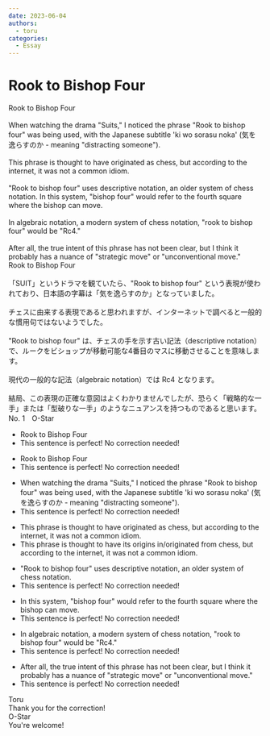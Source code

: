 ```yaml
---
date: 2023-06-04
authors:
  - toru
categories:
  - Essay
---
```


<h1 id="subject_show">Rook to Bishop Four</h1>
<div class="date" hidden>Jun 4, 2023 10:58</div>
<div id="post"><div id="body_show_ori">
Rook to Bishop Four<br/><br/>When watching the drama "Suits," I noticed the phrase "Rook to bishop four" was being used, with the Japanese subtitle 'ki wo sorasu noka' (気を逸らすのか - meaning "distracting someone").<br/><br/>This phrase is thought to have originated as chess, but according to the internet, it was not a common idiom.<br/><br/>"Rook to bishop four" uses descriptive notation, an older system of chess notation. In this system, "bishop four" would refer to the fourth square where the bishop can move.<br/><br/>In algebraic notation, a modern system of chess notation, "rook to bishop four" would be "Rc4."<br/><br/>After all, the true intent of this phrase has not been clear, but I think it probably has a nuance of "strategic move" or "unconventional move."
</div></div>

<!-- more -->

<div id="post_ja"><div id="body_show_mo">
Rook to Bishop Four<br/><br/>「SUIT」というドラマを観ていたら、"Rook to bishop four" という表現が使われており、日本語の字幕は「気を逸らすのか」となっていました。<br/><br/>チェスに由来する表現であると思われますが、インターネットで調べると一般的な慣用句ではないようでした。<br/><br/>"Rook to bishop four" は、チェスの手を示す古い記法（descriptive notation）で、ルークをビショップが移動可能な4番目のマスに移動させることを意味します。<br/><br/>現代の一般的な記法（algebraic notation）では Rc4 となります。<br/><br/>結局、この表現の正確な意図はよくわかりませんでしたが、恐らく「戦略的な一手」または「型破りな一手」のようなニュアンスを持つものであると思います。
</div></div>
<div id="block"><div class="first_name"> No. 1　<span class="just_name">O-Star</span></div><div id="block2">
<ul class="correction_field">
<li class="incorrect">Rook to Bishop Four</li>
<li class="corrected perfect">This sentence is perfect! No correction needed!</li>
</ul>
<ul class="correction_field">
<li class="incorrect">Rook to Bishop Four</li>
<li class="corrected perfect">This sentence is perfect! No correction needed!</li>
</ul>
<ul class="correction_field">
<li class="incorrect">When watching the drama "Suits," I noticed the phrase "Rook to bishop four" was being used, with the Japanese subtitle 'ki wo sorasu noka' (気を逸らすのか - meaning "distracting someone").</li>
<li class="corrected perfect">This sentence is perfect! No correction needed!</li>
</ul>
<ul class="correction_field">
<li class="incorrect">This phrase is thought to have originated as chess, but according to the internet, it was not a common idiom.</li>
<li class="corrected correct">
This phrase is thought to have <span class="f_blue">its origins in/originated <span class="f_bold">from</span> </span>chess, but according to the internet, it was not a common idiom.
</li>
</ul>
<ul class="correction_field">
<li class="incorrect">"Rook to bishop four" uses descriptive notation, an older system of chess notation.</li>
<li class="corrected perfect">This sentence is perfect! No correction needed!</li>
</ul>
<ul class="correction_field">
<li class="incorrect">In this system, "bishop four" would refer to the fourth square where the bishop can move.</li>
<li class="corrected perfect">This sentence is perfect! No correction needed!</li>
</ul>
<ul class="correction_field">
<li class="incorrect">In algebraic notation, a modern system of chess notation, "rook to bishop four" would be "Rc4."</li>
<li class="corrected perfect">This sentence is perfect! No correction needed!</li>
</ul>
<ul class="correction_field">
<li class="incorrect">After all, the true intent of this phrase has not been clear, but I think it probably has a nuance of "strategic move" or "unconventional move."</li>
<li class="corrected perfect">This sentence is perfect! No correction needed!</li>
</ul>
</div><div class="name"><span class="just_name">Toru</span><br>
Thank you for the correction!
</div>
<div class="name"><span class="just_name">O-Star</span><br>
You're welcome!
</div>
</div>

